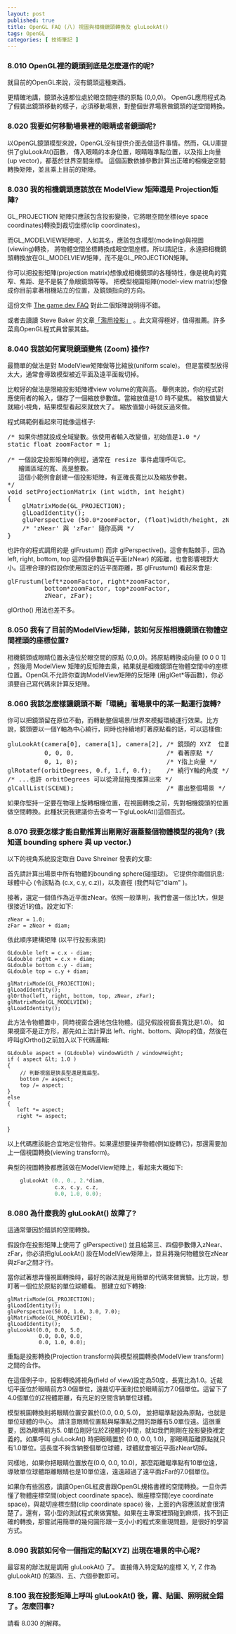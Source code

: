 ```yaml
---
layout: post
published: true
title: OpenGL FAQ (八) 視圖與相機鏡頭轉換及 gluLookAt()
tags: OpenGL
categories: [ 技術筆記 ]
---
```


### 8.010 OpenGL裡的鏡頭到底是怎麼運作的呢?

就目前的OpenGL來說，沒有鏡頭這種東西。

更精確地講，鏡頭永遠都位處於眼空間座標的原點 (0,0,0)。
OpenGL應用程式為了假裝出鏡頭移動的樣子，必須移動場景，對整個世界場景做鏡頭的逆空間轉換。

### 8.020 我要如何移動場景裡的眼睛或者鏡頭呢?

以OpenGL鏡頭模型來說，OpenGL沒有提供介面去做這件事情。然而，GLU庫提供了gluLookAt()函數，
傳入眼睛的本身位置，眼睛瞄準點位置，以及指上向量(up vector)，都基於世界空間坐標。
這個函數依據參數計算出正確的相機逆空間轉換矩陣，並且乘上目前的矩陣。

### 8.030 我的相機鏡頭應該放在 ModelView 矩陣還是 Projection矩陣?

GL_PROJECTION 矩陣只應該包含投影變換，它將眼空間坐標(eye space coordinates)轉換到裁切坐標(clip coordinates)。

而GL_MODELVIEW矩陣呢，人如其名，應該包含模型(modeling)與視圖(viewing)轉換，
將物體空間坐標轉換成眼空間座標。所以請記住，永遠把相機鏡頭轉換放在GL_MODELVIEW矩陣，而不是GL_PROJECTION矩陣。

你可以把投影矩陣(projection matrix)想像成相機鏡頭的各種特性，像是視角的寬窄、焦距、是不是裝了魚眼鏡頭等等。
把模型視圖矩陣(model-view matrix)想像成你目前拿著相機站立的位置，及鏡頭指向的方向。

這份文件 [The game dev FAQ][0] 對此二個矩陣說明得不錯。

[0]: http://www.opengl.org/resources/faq/technical/openglfaq.txt "Game Dev FAQ"

或者去讀讀 Steve Baker 的文章[「濫用投影」][1] 。此文寫得極好，值得推薦。許多菜鳥OpenGL程式員曾蒙其益。

[1]: http://sjbaker.org/steve/omniv/projection_abuse.html "濫用投影"

### 8.040 我該如何實現鏡頭變焦 (Zoom) 操作?

最簡單的做法是對 ModelView矩陣做等比縮放(uniform scale)。
但是當模型放得太大，通常會導致模型被近平面及遠平面裁切掉。

比較好的做法是限縮投影矩陣裡view volume的寬與高。
舉例來說，你的程式對應使用者的輸入，儲存了一個縮放參數值。當縮放值是1.0 時不變焦。
縮放值變大就縮小視角，結果模型看起來就放大了。
縮放值變小時就反過來做。

程式碼範例看起來可能像這樣子:

<pre class="prettyprint">
/* 如果你想就設成全域變數。依使用者輸入改變值，初始值是1.0 */
static float zoomFactor = 1;

/* 一個設定投影矩陣的例程，通常在 resize 事件處理呼叫它。
   繪圖區域的寬、高是整數。
   這個小範例會創建一個投影矩陣，有正確長寬比以及縮放參數。
*/
void setProjectionMatrix (int width, int height)
{
    glMatrixMode(GL_PROJECTION);
    glLoadIdentity();
    gluPerspective (50.0*zoomFactor, (float)width/height, zNear, zFar);
    /* 'zNear' 與 'zFar' 隨你高興 */
}
</pre>

也許你的程式調用的是 glFrustum() 而非 glPerspective()。這會有點棘手，因為 left, right, bottom, top 這四個參數與近平面(zNear) 的距離，也會影響視野大小。這裡合理的假設你使用固定的近平面距離，那 glFrustum() 看起來會是:

<pre class="prettyprint">
glFrustum(left*zoomFactor, right*zoomFactor,
          bottom*zoomFactor, top*zoomFactor,
          zNear, zFar);
</pre>

glOrtho() 用法也差不多。

### 8.050 我有了目前的ModelView矩陣，該如何反推相機鏡頭在物體空間裡頭的座標位置?

相機鏡頭或眼睛位置永遠位於眼空間的原點 (0,0,0)。將原點轉換成向量 [0 0 0 1] ，然後用 ModelView 矩陣的反矩陣去乘，結果就是相機鏡頭在物體空間中的座標位置。OpenGL不允許你查詢ModelView矩陣的反矩陣 (用glGet*等函數)，你必須要自己寫代碼來計算反矩陣。

### 8.060 我該怎麼樣讓鏡頭不斷「環繞」著場景中的某一點運行旋轉?

你可以把鏡頭留在原位不動，而轉動整個場景/世界來模擬環繞運行效果。比方說，鏡頭要以一個Y軸為中心繞行，同時也持續地盯著原點看的話，可以這樣做:

<pre class="prettyprint">
gluLookAt(camera[0], camera[1], camera[2], /* 鏡頭的 XYZ  位置*/
          0, 0, 0,                         /* 看著原點 */
          0, 1, 0);                        /* Y指上向量 */
glRotatef(orbitDegrees, 0.f, 1.f, 0.f);    /* 繞行Y軸的角度 */
/* ...也許 orbitDegrees 可以從滑鼠拖曳推算出來 */
glCallList(SCENE);                         /* 畫出整個場景 */
</pre>

如果你堅持一定要在物理上旋轉相機位置，在視圖轉換之前，先對相機鏡頭的位置做空間轉換。此種狀況我建議你去查考一下gluLookAt()這個函式。

### 8.070 我要怎樣才能自動推算出剛剛好涵蓋整個物體模型的視角? (我知道 bounding sphere 與 up vector.)

以下的視角系統設定取自 Dave Shreiner 發表的文章:

首先請計算出場景中所有物體的bounding sphere(碰撞球)。
它提供你兩個訊息: 球體中心 (令該點為 (c.x, c.y, c.z))，以及直徑 (我們叫它"diam" )。

接著，選定一個值作為近平面zNear。依照一般準則，我們會選一個比1大，但是很接近1的值。設定如下:

    zNear = 1.0;
    zFar = zNear + diam;

依此順序建構矩陣 (以平行投影來說)

    GLdouble left = c.x - diam;
    GLdouble right = c.x + diam;
    GLdouble bottom c.y - diam;
    GLdouble top = c.y + diam;

    glMatrixMode(GL_PROJECTION);
    glLoadIdentity();
    glOrtho(left, right, bottom, top, zNear, zFar);
    glMatrixMode(GL_MODELVIEW);
    glLoadIdentity();

此方法令物體置中，同時視窗合適地包住物體。(這兒假設視窗長寬比是1.0)。
如果視窗不是正方形，那先如上法計算出 left、right、bottom、與top的值，然後在呼叫glOrtho()之前加入以下代碼邏輯:


    GLdouble aspect = (GLdouble) windowWidth / windowHeight;
    if ( aspect &lt; 1.0 )
    {
        // 判斷視窗是狹長型還是寬扁型。
        bottom /= aspect;
        top /= aspect;
    }
    else
    {
       left *= aspect;
       right *= aspect;
   }


以上代碼應該能合宜地定位物件。如果還想要操弄物體(例如旋轉它)，那還需要加上一個視圖轉換(viewing transform)。

典型的視圖轉換都應該做在ModelView矩陣上，看起來大概如下:

```c++
    gluLookAt (0., 0., 2.*diam,
               c.x, c.y, c.z,
               0.0, 1.0, 0.0);
```

### 8.080 為什麼我的 gluLookAt() 故障了?

這通常肇因於錯誤的空間轉換。

假設你在投影矩陣上使用了 glPerspective() 並且給第三、四個參數傳入zNear、zFar，你必須把gluLookAt() 設在ModelView矩陣上，並且將幾何物體放在zNear與zFar之間才行。

當你試著想弄懂視圖轉換時，最好的辦法就是用簡單的代碼來做實驗。比方說，想盯著一個位於原點的單位球體看。
那建立如下轉換:

    glMatrixMode(GL_PROJECTION);
    glLoadIdentity();
    gluPerspective(50.0, 1.0, 3.0, 7.0);
    glMatrixMode(GL_MODELVIEW);
    glLoadIdentity();
    gluLookAt(0.0, 0.0, 5.0,
              0.0, 0.0, 0.0,
              0.0, 1.0, 0.0);

重點是投影轉換(Projection transform)與模型視圖轉換(ModelView transform) 之間的合作。

在這個例子中，投影轉換將視角(field of view)設定為50度，長寬比為1.0。近裁切平面位於眼睛前方3.0個單位，遠裁切平面則位於眼睛前方7.0個單位。這留下了4.0個單位的Z視體距離，有充足的空間含納單位球體。

模型視圖轉換則將眼睛位置安置於(0.0, 0.0, 5.0)，
並把瞄準點設為原點，也就是單位球體的中心。
請注意眼睛位置點與瞄準點之間的距離有5.0單位遠。這很重要，因為眼睛前方5.
0單位剛好位於Z視體的中間，就如我們剛剛在投影變換裡定義的。如果呼叫 gluLookAt() 時把眼睛置於 (0.0, 0.0, 1.0)，那眼睛距離原點就只有1.0單位。這長度不夠含納整個單位球體，球體就會被近平面zNear切掉。

同樣地，如果你把眼睛位置放在(0.0, 0.0, 10.0)，那麼距離瞄準點有10單位遠，
導致單位球體距離眼睛也是10單位遠，遠遠超過了遠平面zFar的7.0個單位。

如果你有些困惑，讀讀OpenGL紅皮書跟OpenGL規格書裡的空間轉換。一旦你弄懂了物體座標空間(object coordinate space)、眼座標空間(eye coordinate space)，與裁切座標空間(clip coordinate space) 後，上面的內容應該就會很清楚了。還有，寫小型的測試程式來做實驗。如果在主專案裡頭碰到麻煩，找不到正確的轉換，那嘗試用簡單的幾何圖形跟一支小小的程式來重現問題，是很好的學習方式。

### 8.090 我該如何令一個指定的點(XYZ) 出現在場景的中心呢?

最容易的辦法就是調用 gluLookAt() 了。
直接傳入特定點的座標 X, Y, Z 作為gluLookAt() 的第四、五、六個參數即可。

### 8.100 我在投影矩陣上呼叫 gluLookAt() 後，霧、貼圖、照明就全錯了。怎麼回事?

請看 8.030 的解釋。


